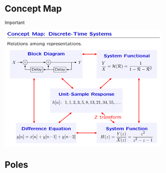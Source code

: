 # Concept Map
> [!important]
> ![](Z-Transform.assets/image-20240704175302910.png)







 




# Poles



